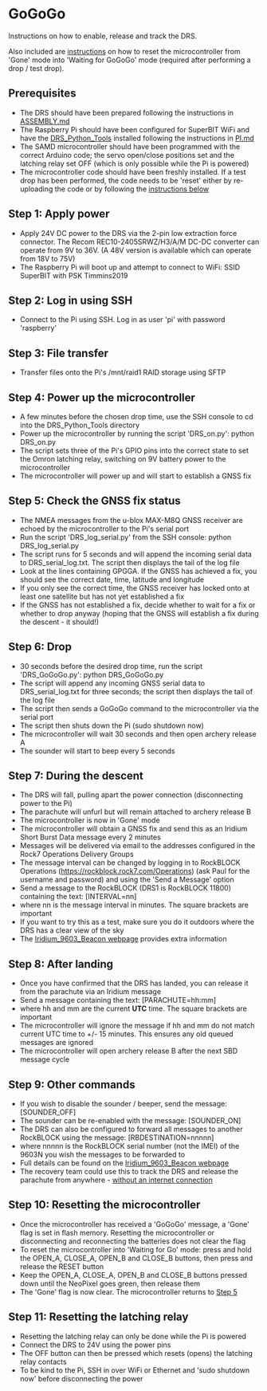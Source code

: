 # GoGoGo

Instructions on how to enable, release and track the DRS.

Also included are [instructions](https://github.com/PaulZC/Data_Recovery_System/blob/master/GoGoGo.md#step-10-resetting-the-microcontroller) on how to reset the microcontroller from 'Gone' mode into 'Waiting for GoGoGo' mode (required after performing a drop / test drop).

## Prerequisites

- The DRS should have been prepared following the instructions in [ASSEMBLY.md](https://github.com/PaulZC/Data_Recovery_System/blob/master/ASSEMBLY.md)
- The Raspberry Pi should have been configured for SuperBIT WiFi and have the [DRS_Python_Tools](https://github.com/PaulZC/DRS_Python_Tools) installed following the instructions in [PI.md](https://github.com/PaulZC/Data_Recovery_System/blob/master/PI.md)
- The SAMD microcontroller should have been programmed with the correct Arduino code; the servo open/close positions set and the latching relay set OFF (which is only possible while the Pi is powered)
- The microcontroller code should have been freshly installed. If a test drop has been performed, the code needs to be 'reset' either by re-uploading the code or by following the [instructions below](https://github.com/PaulZC/Data_Recovery_System/blob/master/GoGoGo.md#step-10-resetting-the-microcontroller)

## Step 1: Apply power

- Apply 24V DC power to the DRS via the 2-pin low extraction force connector. The Recom REC10-2405SRWZ/H3/A/M DC-DC converter can operate from 9V to 36V. (A 48V version is available which can operate from 18V to 75V)
- The Raspberry Pi will boot up and attempt to connect to WiFi: SSID SuperBIT with PSK Timmins2019

## Step 2: Log in using SSH

- Connect to the Pi using SSH. Log in as user 'pi' with password 'raspberry'

## Step 3: File transfer

- Transfer files onto the Pi's /mnt/raid1 RAID storage using SFTP

## Step 4: Power up the microcontroller

- A few minutes before the chosen drop time, use the SSH console to cd into the DRS_Python_Tools directory
- Power up the microcontroller by running the script 'DRS_on.py': python DRS_on.py
- The script sets three of the Pi's GPIO pins into the correct state to set the Omron latching relay, switching on 9V battery power to the microcontroller
- The microcontroller will power up and will start to establish a GNSS fix

## Step 5: Check the GNSS fix status

- The NMEA messages from the u-blox MAX-M8Q GNSS receiver are echoed by the microcontroller to the Pi's serial port
- Run the script 'DRS_log_serial.py' from the SSH console: python DRS_log_serial.py
- The script runs for 5 seconds and will append the incoming serial data to DRS_serial_log.txt. The script then displays the tail of the log file
- Look at the lines containing GPGGA. If the GNSS has achieved a fix, you should see the correct date, time, latitude and longitude
- If you only see the correct time, the GNSS receiver has locked onto at least one satellite but has not yet established a fix
- If the GNSS has not established a fix, decide whether to wait for a fix or whether to drop anyway (hoping that the GNSS will establish a fix during the descent - it should!)

## Step 6: Drop

- 30 seconds before the desired drop time, run the script 'DRS_GoGoGo.py': python DRS_GoGoGo.py
- The script will append any incoming GNSS serial data to DRS_serial_log.txt for three seconds; the script then displays the tail of the log file
- The script then sends a GoGoGo command to the microcontroller via the serial port
- The script then shuts down the Pi (sudo shutdown now)
- The microcontroller will wait 30 seconds and then open archery release A
- The sounder will start to beep every 5 seconds

## Step 7: During the descent

- The DRS will fall, pulling apart the power connection (disconnecting power to the Pi)
- The parachute will unfurl but will remain attached to archery release B
- The microcontroller is now in 'Gone' mode
- The microcontroller will obtain a GNSS fix and send this as an Iridium Short Burst Data message every 2 minutes
- Messages will be delivered via email to the addresses configured in the Rock7 Operations Delivery Groups
- The message interval can be changed by logging in to RockBLOCK Operations (https://rockblock.rock7.com/Operations) (ask Paul for the username and password) and using the 'Send a Message' option
- Send a message to the RockBLOCK (DRS1 is RockBLOCK 11800) containing the text: [INTERVAL=nn]
- where nn is the message interval in minutes. The square brackets are important
- If you want to try this as a test, make sure you do it outdoors where the DRS has a clear view of the sky
- The [Iridium_9603_Beacon webpage](https://github.com/PaulZC/Iridium_9603_Beacon/blob/master/RockBLOCK.md#configuring-your-beacon-via-rockblock-operations) provides extra information

## Step 8: After landing

- Once you have confirmed that the DRS has landed, you can release it from the parachute via an Iridium message
- Send a message containing the text: [PARACHUTE=hh:mm]
- where hh and mm are the current **UTC** time. The square brackets are important
- The microcontroller will ignore the message if hh and mm do not match current UTC time to +/- 15 minutes. This ensures any old queued messages are ignored
- The microcontroller will open archery release B after the next SBD message cycle

## Step 9: Other commands

- If you wish to disable the sounder / beeper, send the message: [SOUNDER_OFF]
- The sounder can be re-enabled with the message: [SOUNDER_ON]
- The DRS can also be configured to forward all messages to another RockBLOCK using the message: [RBDESTINATION=nnnnn]
- where nnnnn is the RockBLOCK serial number (not the IMEI) of the 9603N you wish the messages to be forwarded to
- Full details can be found on the [Iridium_9603_Beacon webpage](https://github.com/PaulZC/Iridium_9603_Beacon/blob/master/RockBLOCK.md#configuring-your-beacon-via-rockblock-operations)
- The recovery team could use this to track the DRS and release the parachute from anywhere - [without an internet connection](https://github.com/PaulZC/Iridium_9603_Beacon/blob/master/RockBLOCK.md#tracking-your-beacon-without-an-internet-connection)

## Step 10: Resetting the microcontroller

- Once the microcontroller has received a 'GoGoGo' message, a 'Gone' flag is set in flash memory. Resetting the microcontroller or disconnecting and reconnecting the batteries does not clear the flag
- To reset the microcontroller into 'Waiting for Go' mode: press and hold the OPEN_A, CLOSE_A, OPEN_B and CLOSE_B buttons, then press and release the RESET button
- Keep the OPEN_A, CLOSE_A, OPEN_B and CLOSE_B buttons pressed down until the NeoPixel goes green, then release them
- The 'Gone' flag is now clear. The microcontroller returns to [Step 5](https://github.com/PaulZC/Data_Recovery_System/blob/master/GoGoGo.md#step-5-check-the-gnss-fix-status)

## Step 11: Resetting the latching relay

- Resetting the latching relay can only be done while the Pi is powered
- Connect the DRS to 24V using the power pins
- The OFF button can then be pressed which resets (opens) the latching relay contacts
- To be kind to the Pi, SSH in over WiFi or Ethernet and 'sudo shutdown now' before disconnecting the power

